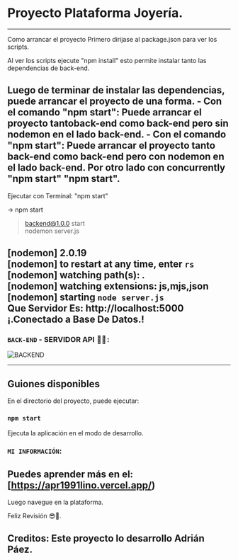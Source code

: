 # Proyecto Plataforma Joyería.
----------------------------------------------------------------------------------------------------------------------------------
Como arrancar el proyecto Primero dirijase al package.json para ver los scripts.

Al ver los scripts ejecute "npm install" esto permite instalar tanto las dependencias de back-end.

Luego de terminar de instalar las dependencias, puede arrancar el proyecto de una forma. - Con el comando "npm start": Puede arrancar el proyecto tantoback-end como back-end pero sin nodemon en el lado back-end. - Con el comando "npm start": Puede arrancar el proyecto tanto back-end como back-end pero con nodemon en el lado back-end. Por otro lado con concurrently "npm start" "npm start".
----------------------------------------------------------------------------------------------------------------------------------
Ejecutar con Terminal: "npm start"

-> npm start

> backend@1.0.0 start <br />
> nodemon server.js <br />

[nodemon] 2.0.19 <br />
[nodemon] to restart at any time, enter `rs` <br />
[nodemon] watching path(s): *.* <br />
[nodemon] watching extensions: js,mjs,json <br />
[nodemon] starting `node server.js` <br />
Que Servidor Es: http://localhost:5000 <br />
¡.Conectado a Base De Datos.!
----------------------------------------------------------------------------------------------------------------------------------
### `BACK-END` - SERVIDOR API  🧑‍🏫 :
![BACKEND](https://user-images.githubusercontent.com/54821048/205688946-d039a7c3-f11f-403a-89da-c98a043e556a.png)

----------------------------------------------------------------------------------------------------------------------------------
## Guiones disponibles

En el directorio del proyecto, puede ejecutar:

### `npm start`

Ejecuta la aplicación en el modo de desarrollo.

### `MI INFORMACIÓN`:

Puedes aprender más en el: [https://apr1991lino.vercel.app/)
----------------------------------------------------------------------------------------------------------------------------------
Luego navegue en la plataforma.

Feliz Revisión 😎🤞.

Creditos: Este proyecto lo desarrollo Adrián Páez.
----------------------------------------------------------------------------------------------------------------------------------

